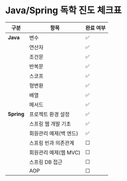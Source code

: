 # Java/Spring 독학 진도 체크표

| 구분       | 항목                  | 완료 여부 |
|------------|----------------------|----------|
| **Java**   | 변수                  | ✅       |
|            | 연산자                | ✅       |
|            | 조건문                | ✅       |
|            | 반복문                | ✅       |
|            | 스코프                | ✅       |
|            | 형변환                | ✅       |
|            | 배열                  | ✅       |
|            | 메서드                | ✅       |
| **Spring** | 프로젝트 환경 설정      | ✅        |
|            | 스프링 웹 개발 기초     | ✅        |
|            | 회원관리 예제(백 엔드)  | ✅        |
|            | 스프링 빈과 의존관계    | ☐        |
|            | 회원관리 예제(웹 MVC)   | ☐        |
|            | 스프링 DB 접근         | ☐        |
|            | AOP                  | ☐        |


